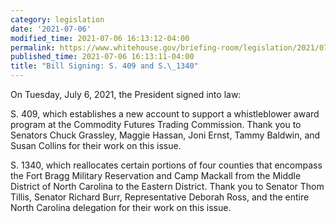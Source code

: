 ```yaml
---
category: legislation
date: '2021-07-06'
modified_time: 2021-07-06 16:13:12-04:00
permalink: https://www.whitehouse.gov/briefing-room/legislation/2021/07/06/bill-signing-s-409-and-s-1340/
published_time: 2021-07-06 16:13:11-04:00
title: "Bill Signing: S. 409 and S.\_1340"
---
```

 
On Tuesday, July 6, 2021, the President signed into law:  
  
S. 409, which establishes a new account to support a whistleblower award
program at the Commodity Futures Trading Commission. Thank you to
Senators Chuck Grassley, Maggie Hassan, Joni Ernst, Tammy Baldwin, and
Susan Collins for their work on this issue.  
  
S. 1340, which reallocates certain portions of four counties that
encompass the Fort Bragg Military Reservation and Camp Mackall from the
Middle District of North Carolina to the Eastern District. Thank you to
Senator Thom Tillis, Senator Richard Burr, Representative Deborah Ross,
and the entire North Carolina delegation for their work on this issue.
